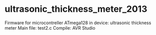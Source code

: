 # ultrasonic_thickness_meter_2013
Firmware for microcontreller ATmega128 in device: ultrasonic thickness meter
Main file: test2.c
Compile: AVR Studio

